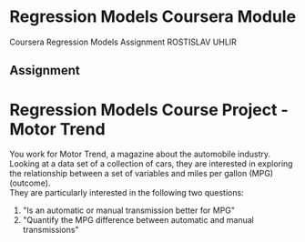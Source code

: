 # Regression Models Coursera Module
Coursera Regression Models Assignment
ROSTISLAV UHLIR

## Assignment
Regression Models Course Project - Motor Trend
==============================================
You work for Motor Trend, a magazine about the automobile industry. Looking at a data set of a collection of cars, they are interested in exploring the relationship between a set of variables and miles per gallon (MPG) (outcome).  
They are particularly interested in the following two questions:  
1. "Is an automatic or manual transmission better for MPG"  
2. "Quantify the MPG difference between automatic and manual transmissions"

